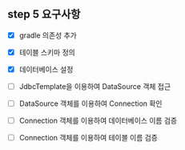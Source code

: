 ## step 5 요구사항
- [x] gradle 의존성 추가
- [x] 테이블 스키마 정의
- [x] 데이터베이스 설정


- [ ] JdbcTemplate을 이용하여 DataSource 객체 접근
- [ ] DataSource 객체를 이용하여 Connection 확인
- [ ] Connection 객체를 이용하여 데이터베이스 이름 검증
- [ ] Connection 객체를 이용하여 테이블 이름 검증
